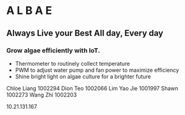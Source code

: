 # A L B A E
## **A**lways **L**ive your **B**est **A**ll day, **E**very day

### Grow algae efficiently with IoT.
- Thermometer to routinely collect temperature
- PWM to adjust water pump and fan power to maximize efficiency
- Shine bright light on algae culture for a brighter future

Chloe Liang 1002294
Dion Teo 1002066
Lim Yao Jie  1001997
Shawn 1002273
Wang Zhi 1002203

10.21.131.167